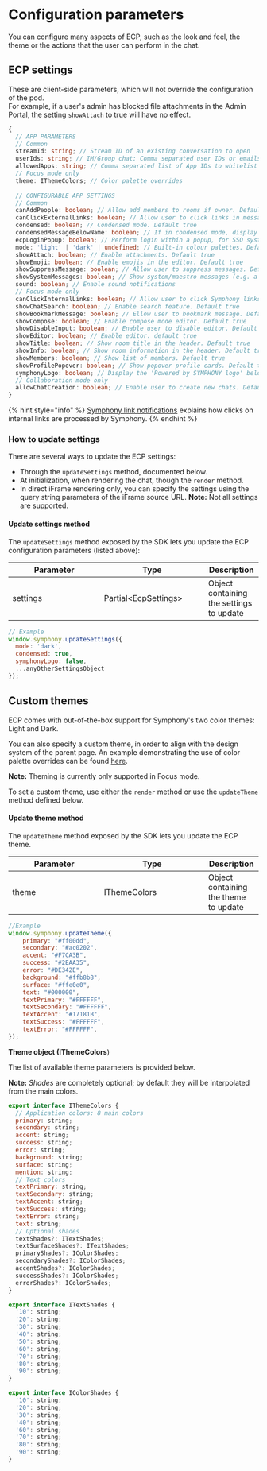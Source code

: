 # Configuration parameters

You can configure many aspects of ECP, such as the look and feel, the theme or the actions that the user can perform in the chat.

## ECP settings

These are client-side parameters, which will not override the configuration of the pod. \
For example, if a user's admin has blocked file attachments in the Admin Portal, the setting `showAttach` to true will have no effect.

```typescript
{
  // APP PARAMETERS
  // Common
  streamId: string; // Stream ID of an existing conversation to open
  userIds: string; // IM/Group chat: Comma separated user IDs or emails (or both)
  allowedApps: string; // Comma separated list of App IDs to whitelist
  // Focus mode only  
  theme: IThemeColors; // Color palette overrides
  
  // CONFIGURABLE APP SETTINGS
  // Common
  canAddPeople: boolean; // Allow add members to rooms if owner. Default false
  canClickExternalLinks: boolean; // Allow user to click links in messages. Links will be opened in a separate browser tab. Default false
  condensed: boolean; // Condensed mode. Default true
  condensedMessageBelowName: boolean; // If in condensed mode, display message below or next to name. Default true (below)
  ecpLoginPopup: boolean; // Perform login within a popup, for SSO systems that refuse iframe integration. Default false
  mode: 'light' | 'dark' | undefined; // Built-in colour palettes. Default light
  showAttach: boolean; // Enable attachments. Default true
  showEmoji: boolean; // Enable emojis in the editor. Default true
  showSuppressMessage: boolean; // Allow user to suppress messages. Default true
  showSystemMessages: boolean; // Show system/maestro messages (e.g. a user joined room). Default false
  sound: boolean; // Enable sound notifications
  // Focus mode only
  canClickInternalLinks: boolean; // Allow user to click Symphony links in messages. Upon click the platform receives an event and decides how to manage the link (see informative note). Default false
  showChatSearch: boolean; // Enable search feature. Default true
  showBookmarkMessage: boolean; // Ellow user to bookmark message. Default true
  showCompose: boolean; // Enable compose mode editor. Default true
  showDisableInput: boolean; // Enable user to disable editor. Default true
  showEditor: boolean; // Enable editor. default true
  showTitle: boolean; // Show room title in the header. Default true
  showInfo: boolean; // Show room information in the header. Default true
  showMembers: boolean; // Show list of members. Default true
  showProfilePopover: boolean; // Show popover profile cards. Default true
  symphonyLogo: boolean; // Display the 'Powered by SYMPHONY logo' below ECP chats. Default true
  // Collaboration mode only
  allowChatCreation: boolean; // Enable user to create new chats. Default false
}
```

{% hint style="info" %}
[Symphony link notifications](https://docs.developers.symphony.com/embedded-modules/embedded-collaboration-platform/notifications#symphony-link-notifications) explains how clicks on internal links are processed by Symphony.
{% endhint %}

### How to update settings

There are several ways to update the ECP settings:

* Through the `updateSettings` method, documented below.
* At initialization, when rendering the chat, though the `render` method.
* In direct iFrame rendering only, you can specify the settings using the query string parameters of the iFrame source URL. **Note:** Not all settings are supported.

#### Update settings method

The `updateSettings` method exposed by the SDK lets you update the ECP configuration parameters (listed above):

<table><thead><tr><th width="168.4465408805031">Parameter</th><th width="194">Type</th><th>Description</th></tr></thead><tbody><tr><td>settings</td><td>Partial&#x3C;EcpSettings></td><td>Object containing the settings to update</td></tr></tbody></table>

```javascript
// Example
window.symphony.updateSettings({
  mode: 'dark',
  condensed: true,
  symphonyLogo: false,
  ...anyOtherSettingsObject 
});
```

## Custom themes

ECP comes with out-of-the-box support for Symphony's two color themes: Light and Dark.&#x20;

You can also specify a custom theme, in order to align with the design system of the parent page. An example demonstrating the use of color palette overrides can be found [here](https://github.com/SymphonyPlatformSolutions/ecp-examples/blob/master/SimpleExamples/src/index-theme.html).

**Note:** Theming is currently only supported in Focus mode.

To set a custom theme, use either the `render` method or use the `updateTheme` method defined below.

#### Update theme method

The `updateTheme` method exposed by the SDK lets you update the ECP theme.

<table><thead><tr><th width="168.4465408805031">Parameter</th><th width="194">Type</th><th>Description</th></tr></thead><tbody><tr><td>theme</td><td>IThemeColors</td><td>Object containing the theme to update</td></tr></tbody></table>

```javascript
//Example
window.symphony.updateTheme({
    primary: "#ff00dd",
    secondary: "#ac0202",
    accent: "#F7CA3B",
    success: "#2EAA35",
    error: "#DE342E",
    background: "#ffb8b8",
    surface: "#ffe0e0",
    text: "#000000",
    textPrimary: "#FFFFFF",
    textSecondary: "#FFFFFF",
    textAccent: "#17181B",
    textSuccess: "#FFFFFF",
    textError: "#FFFFFF",
});
```

**Theme object (IThemeColors**)

The list of available theme parameters is provided below.

**Note:** _Shades_ are completely optional; by default they will be interpolated from the main colors.

```javascript
export interface IThemeColors {
  // Application colors: 8 main colors
  primary: string;
  secondary: string;
  accent: string;
  success: string;
  error: string;
  background: string;
  surface: string;
  mention: string;
  // Text colors
  textPrimary: string;
  textSecondary: string;
  textAccent: string;
  textSuccess: string;
  textError: string;
  text: string;
  // Optional shades
  textShades?: ITextShades;
  textSurfaceShades?: ITextShades;
  primaryShades?: IColorShades;
  secondaryShades?: IColorShades;
  accentShades?: IColorShades;
  successShades?: IColorShades;
  errorShades?: IColorShades;
}

export interface ITextShades {
  '10': string;
  '20': string;
  '30': string;
  '40': string;
  '50': string;
  '60': string;
  '70': string;
  '80': string;
  '90': string;
}

export interface IColorShades {
  '10': string;
  '20': string;
  '30': string;
  '40': string;
  '60': string;
  '70': string;
  '80': string;
  '90': string;
}
```
